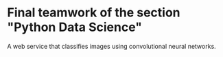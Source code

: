# Final teamwork of the section "Python Data Science"
A web service that classifies images using convolutional neural networks.
